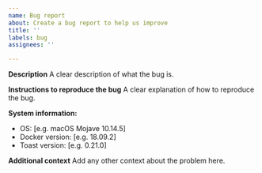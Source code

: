 ```yaml
---
name: Bug report
about: Create a bug report to help us improve
title: ''
labels: bug
assignees: ''

---
```


**Description**
A clear description of what the bug is.

**Instructions to reproduce the bug**
A clear explanation of how to reproduce the bug.

**System information:**
 - OS: [e.g. macOS Mojave 10.14.5]
 - Docker version: [e.g. 18.09.2]
 - Toast version: [e.g. 0.21.0]

**Additional context**
Add any other context about the problem here.
